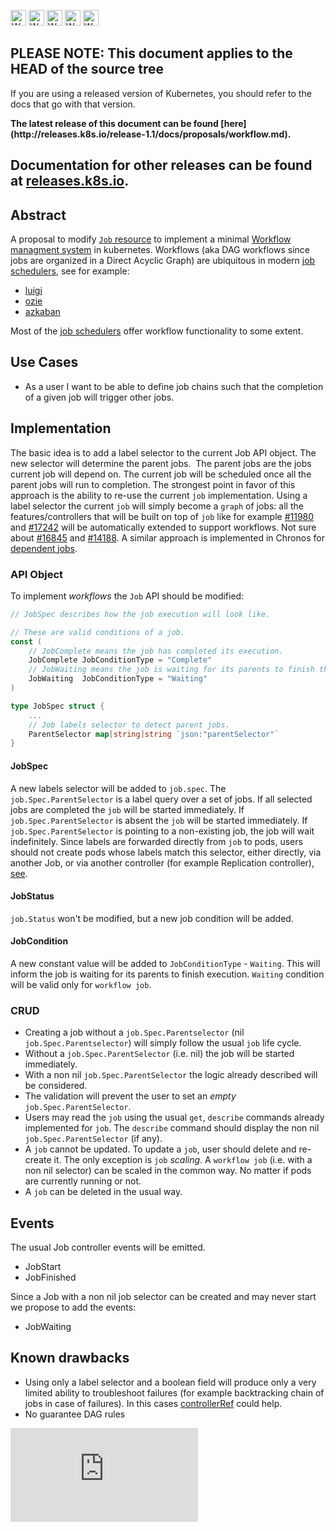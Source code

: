 <!-- BEGIN MUNGE: UNVERSIONED_WARNING -->

<!-- BEGIN STRIP_FOR_RELEASE -->

<img src="http://kubernetes.io/img/warning.png" alt="WARNING"
     width="25" height="25">
<img src="http://kubernetes.io/img/warning.png" alt="WARNING"
     width="25" height="25">
<img src="http://kubernetes.io/img/warning.png" alt="WARNING"
     width="25" height="25">
<img src="http://kubernetes.io/img/warning.png" alt="WARNING"
     width="25" height="25">
<img src="http://kubernetes.io/img/warning.png" alt="WARNING"
     width="25" height="25">

<h2>PLEASE NOTE: This document applies to the HEAD of the source tree</h2>

If you are using a released version of Kubernetes, you should
refer to the docs that go with that version.

<strong>
The latest release of this document can be found
[here](http://releases.k8s.io/release-1.1/docs/proposals/workflow.md).

Documentation for other releases can be found at
[releases.k8s.io](http://releases.k8s.io).
</strong>
--

<!-- END STRIP_FOR_RELEASE -->

<!-- END MUNGE: UNVERSIONED_WARNING -->

## Abstract

A proposal to modify [`Job` resource](../../docs/user-guide/jobs.md) to implement a minimal [Workflow managment system](https://en.wikipedia.org/wiki/Workflow_management_system) in kubernetes.
Workflows (aka DAG workflows since jobs are organized in a Direct Acyclic Graph) are ubiquitous in modern [job schedulers](https://en.wikipedia.org/wiki/Job_scheduler), see for example:

* [luigi](https://github.com/spotify/luigi)
* [ozie](http://oozie.apache.org/)
* [azkaban](https://azkaban.github.io/)

Most of the [job schedulers](https://en.wikipedia.org/wiki/List_of_job_scheduler_software) offer workflow functionality to some extent.

## Use Cases

* As a user I want to be able to define job chains such that the completion of a given job will trigger other jobs.

## Implementation

The basic idea is to add a label selector to the current Job API object. The new selector will determine the parent jobs.  The parent jobs are the jobs current job will depend on. The current job will be scheduled once all the parent jobs will run to completion.
The strongest point in favor of this approach is the ability to re-use the current `job` implementation. Using a label selector the current `job` will simply become a `graph` of jobs: all the features/controllers that will be built on top of `job` like for example [#11980](https://github.com/kubernetes/kubernetes/issues/11980) and [#17242](https://github.com/kubernetes/kubernetes/issues/17242) will be automatically extended to support workflows. Not sure about [#16845](https://github.com/kubernetes/kubernetes/issues/16845) and [#14188](https://github.com/kubernetes/kubernetes/issues/14188).
A similar approach is implemented in Chronos for [dependent jobs](https://mesos.github.io/chronos/docs/api.html#adding-a-dependent-job).

### API Object

To implement _workflows_ the `Job` API should be modified:

```go
// JobSpec describes how the job execution will look like.

// These are valid conditions of a job.
const (
	// JobComplete means the job has completed its execution.
	JobComplete JobConditionType = "Complete"
	// JobWaiting means the job is waiting for its parents to finish their tasks.
	JobWaiting  JobConditionType = "Waiting"
)

type JobSpec struct {
	...
	// Job labels selector to detect parent jobs.
	ParentSelector map[string]string `json:"parentSelector"`
}

```

#### JobSpec

A new labels selector will be added to `job.spec`. The `job.Spec.ParentSelector` is a label query over a set of jobs.
If all selected jobs are completed the `job` will be started immediately.
If `job.Spec.ParentSelector` is absent the `job` will be started immediately.
If `job.Spec.ParentSelector` is pointing to a non-existing job, the job will wait indefinitely.
Since labels are forwarded directly from `job` to pods, users should not create pods whose labels match this selector, either directly,
via another Job, or via another controller (for example Replication controller), [see](https://github.com/kubernetes/kubernetes/issues/14961).

#### JobStatus

`job.Status` won't be modified, but a new job condition will be added.

#### JobCondition

A new constant value will be added to `JobConditionType` - `Waiting`. This will inform the job is waiting for its parents to finish execution. `Waiting` condition will be valid only for `workflow job`.

### CRUD

* Creating a job without a `job.Spec.Parentselector` (nil `job.Spec.Parentselector`) will simply follow the usual `job` life cycle.
* Without a `job.Spec.ParentSelector` (i.e. nil) the job will be started immediately.
* With a non nil `job.Spec.ParentSelector` the logic already described will be considered.
* The validation will prevent the user to set an _empty_ `job.Spec.ParentSelector`.
* Users may read the `job` using the usual `get`, `describe` commands already implemented for `job`. The `describe` command should display the non nil `job.Spec.ParentSelector` (if any).
* A `job` cannot be updated. To update a `job`, user should delete and re-create it. The only exception is `job` _scaling_. A `workflow job` (i.e. with a non nil selector) can be scaled in the common way. No matter if pods are currently running or not.
* A `job` can be deleted in the usual way.

## Events

The usual Job controller events will be emitted.

* JobStart
* JobFinished

Since a Job with a non nil job selector can be created and may never start we propose to add the events:

* JobWaiting

## Known drawbacks

* Using only a label selector and a boolean field will produce only a very limited ability to troubleshoot failures (for example backtracking chain of jobs in case of failures). In this cases [controllerRef](https://github.com/kubernetes/kubernetes/issues/2210#issuecomment-134878215) could help.
* No guarantee DAG rules


<!-- BEGIN MUNGE: GENERATED_ANALYTICS -->
[![Analytics](https://kubernetes-site.appspot.com/UA-36037335-10/GitHub/docs/proposals/workflow.md?pixel)]()
<!-- END MUNGE: GENERATED_ANALYTICS -->
